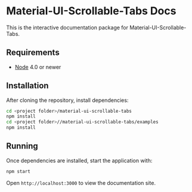 # Material-UI-Scrollable-Tabs Docs

This is the interactive documentation package for Material-UI-Scrollable-Tabs.

## Requirements
- [Node](https://nodejs.org) 4.0 or newer

## Installation
After cloning the repository, install dependencies:
```sh
cd <project folder>/material-ui-scrollable-tabs
npm install
cd <project folder>//material-ui-scrollable-tabs/examples
npm install
```

## Running

Once dependencies are installed, start the application with:

```sh
npm start
```

Open `http://localhost:3000` to view the documentation site.
